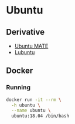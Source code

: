 # Ubuntu

## Derivative

- [Ubuntu MATE](https://ubuntu-mate.org/)
- [Lubuntu](https://lubuntu.net/)

## Docker

### Running

```sh
docker run -it --rm \
  -h ubuntu \
  --name ubuntu \
  ubuntu:18.04 /bin/bash
```
